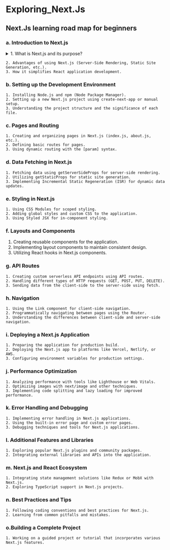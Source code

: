 # Exploring_Next.Js


## Next.Js learning road map for beginners

### a. Introduction to Next.js

<details><summary>1. What is Next.js and its purpose?</summary>

    Next.js is an open-source React framework that enables several extra features, including server-side rendering and generating static websites. It is a powerful tool that can be used to build a variety of web applications, including blogs, landing pages, e-commerce sites, and more.
 </details>

    2. Advantages of using Next.js (Server-Side Rendering, Static Site Generation, etc.).
    3. How it simplifies React application development.
### b. Setting up the Development Environment

    1. Installing Node.js and npm (Node Package Manager).
    2. Setting up a new Next.js project using create-next-app or manual setup.
    3. Understanding the project structure and the significance of each file.

### c. Pages and Routing

    1. Creating and organizing pages in Next.js (index.js, about.js, etc.).
    2. Defining basic routes for pages.
    3. Using dynamic routing with the [param] syntax.

### d. Data Fetching in Next.js

    1. Fetching data using getServerSideProps for server-side rendering.
    2. Utilizing getStaticProps for static site generation.
    3. Implementing Incremental Static Regeneration (ISR) for dynamic data updates.

### e. Styling in Next.js

    1. Using CSS Modules for scoped styling.
    2. Adding global styles and custom CSS to the application.
    3. Using Styled JSX for in-component styling.

### f. Layouts and Components

1. Creating reusable components for the application.
2. Implementing layout components to maintain consistent design.
3. Utilizing React hooks in Next.js components.

### g. API Routes

    1. Creating custom serverless API endpoints using API routes.
    2. Handling different types of HTTP requests (GET, POST, PUT, DELETE).
    3. Sending data from the client-side to the server-side using fetch.

### h. Navigation

    1. Using the Link component for client-side navigation.
    2. Programmatically navigating between pages using the Router.
    3. Understanding the differences between client-side and server-side navigation.

### i. Deploying a Next.js Application

    1. Preparing the application for production build.
    2. Deploying the Next.js app to platforms like Vercel, Netlify, or AWS.
    3. Configuring environment variables for production settings.

### j. Performance Optimization

    1. Analyzing performance with tools like Lighthouse or Web Vitals.
    2. Optimizing images with next/image and other techniques.
    3. Implementing code splitting and lazy loading for improved performance.

### k. Error Handling and Debugging

    1. Implementing error handling in Next.js applications.
    2. Using the built-in error page and custom error pages.
    3. Debugging techniques and tools for Next.js applications.

### l. Additional Features and Libraries

    1. Exploring popular Next.js plugins and community packages.
    2. Integrating external libraries and APIs into the application.

### m. Next.js and React Ecosystem

    1. Integrating state management solutions like Redux or MobX with Next.js.
    2. Exploring TypeScript support in Next.js projects.

### n. Best Practices and Tips

    1. Following coding conventions and best practices for Next.js.
    2. Learning from common pitfalls and mistakes.

### o.Building a Complete Project

    1. Working on a guided project or tutorial that incorporates various Next.js features.
